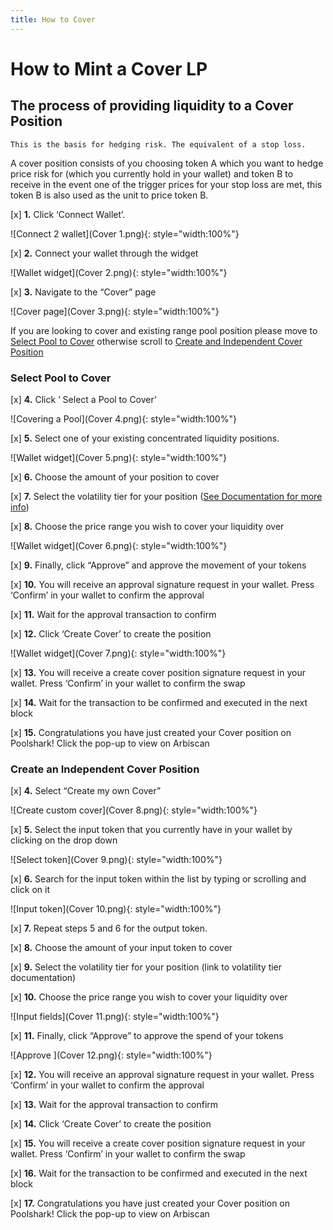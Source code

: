 ```yaml
---
title: How to Cover
---
```


# How to Mint a Cover LP

## The process of providing liquidity to a Cover Position

    This is the basis for hedging risk. The equivalent of a stop loss.

A cover position consists of you choosing token A which you want to hedge price risk for (which you currently hold in your wallet) and token B to receive in the event one of the trigger prices for your stop loss are met, this token B is also used as the unit to price token B.

[x] **1.** Click ‘Connect Wallet’.

![Connect 2 wallet](Cover 1.png){: style="width:100%"}

[x] **2.** Connect your wallet through the widget

![Wallet widget](Cover 2.png){: style="width:100%"}

[x] **3.** Navigate to the “Cover” page

![Cover page](Cover 3.png){: style="width:100%"}

If you are looking to cover and existing range pool position please move to [Select Pool to Cover](#Select-Pool-to-Cover) otherwise scroll to [Create and Independent Cover Position](#create-an-independent-cover-position)

### Select Pool to Cover

[x] **4.** Click ‘ Select a Pool to Cover’

![Covering a Pool](Cover 4.png){: style="width:100%"}

[x] **5.** Select one of your existing concentrated liquidity positions.

![Wallet widget](Cover 5.png){: style="width:100%"}

[x] **6.** Choose the amount of your position to cover

[x] **7.** Select the volatility tier for your position ([See Documentation for more info](https://docs.poolshark.fi/overview/glossary/#how-volatility-tiers-work))

[x] **8.** Choose the price range you wish to cover your liquidity over

![Wallet widget](Cover 6.png){: style="width:100%"}

[x] **9.** Finally, click “Approve” and approve the movement of your tokens

[x] **10.** You will receive an approval signature request in your wallet. Press ‘Confirm’ in your wallet to confirm the approval

[x] **11.** Wait for the approval transaction to confirm

[x] **12.** Click ‘Create Cover’ to create the position

![Wallet widget](Cover 7.png){: style="width:100%"}

[x] **13.** You will receive a create cover position signature request in your wallet. Press ‘Confirm’ in your wallet to confirm the swap

[x] **14.** Wait for the transaction to be confirmed and executed in the next block

[x] **15.** Congratulations you have just created your Cover position on Poolshark! Click the pop-up to view on Arbiscan

### Create an Independent Cover Position

[x] **4.** Select “Create my own Cover”

![Create custom cover](Cover 8.png){: style="width:100%"}

[x] **5.** Select the input token that you currently have in your wallet by clicking on the drop down

![Select token](Cover 9.png){: style="width:100%"}

[x] **6.** Search for the input token within the list by typing or scrolling and click on it

![Input token](Cover 10.png){: style="width:100%"}

[x] **7.** Repeat steps 5 and 6 for the output token.

[x] **8.** Choose the amount of your input token to cover

[x] **9.** Select the volatility tier for your position (link to volatility tier documentation)

[x] **10.** Choose the price range you wish to cover your liquidity over

![Input fields](Cover 11.png){: style="width:100%"}

[x] **11.** Finally, click “Approve” to approve the spend of your tokens

![Approve ](Cover 12.png){: style="width:100%"}

[x] **12.** You will receive an approval signature request in your wallet. Press ‘Confirm’ in your wallet to confirm the approval

[x] **13.** Wait for the approval transaction to confirm

[x] **14.** Click ‘Create Cover’ to create the position

[x] **15.** You will receive a create cover position signature request in your wallet. Press ‘Confirm’ in your wallet to confirm the swap

[x] **16.** Wait for the transaction to be confirmed and executed in the next block

[x] **17.** Congratulations you have just created your Cover position on Poolshark! Click the pop-up to view on Arbiscan


<br><br><br>